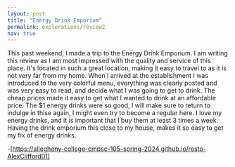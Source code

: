```yaml
---
layout: post
title: "Energy Drink Emporium"
permalink: explorations/review2
nav: true
---
```


This past weekend, I made a trip to the Energy Drink Emporium. I am writing this review as I am most impressed with the quality and service of this place. It's located in such a great location, making it easy to travel to as it is not very far from my home. When I arrived at the establishment I was introduced to the very colorful menu, everything was clearly posted and was very easy to read, and decide what I was going to get to drink. The cheap prices made it easy to get what I wanted to drink at an affordable price. The $1 energy drinks were so good, I will make sure to return to indulge in thise again, I might even try to become a regular here. I love my energy drinks, and it is important that I buy them at least 3 times a week. Having the drink emporium this close to my house, makes it so easy to get my fix of energy drinks. 

-[https://allegheny-college-cmpsc-105-spring-2024.github.io/resto-AlexClifford01] 